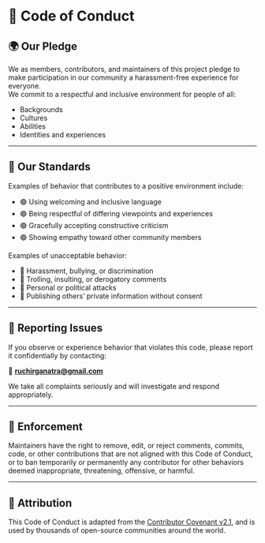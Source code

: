 # 🤝 Code of Conduct

## 🌍 Our Pledge

We as members, contributors, and maintainers of this project pledge to make participation in our community a harassment-free experience for everyone.  
We commit to a respectful and inclusive environment for people of all:
- Backgrounds
- Cultures
- Abilities
- Identities and experiences

---

## 📏 Our Standards

Examples of behavior that contributes to a positive environment include:
- 🟢 Using welcoming and inclusive language
- 🟢 Being respectful of differing viewpoints and experiences
- 🟢 Gracefully accepting constructive criticism
- 🟢 Showing empathy toward other community members

Examples of unacceptable behavior:
- 🔴 Harassment, bullying, or discrimination
- 🔴 Trolling, insulting, or derogatory comments
- 🔴 Personal or political attacks
- 🔴 Publishing others’ private information without consent

---

## 🚨 Reporting Issues

If you observe or experience behavior that violates this code, please report it confidentially by contacting:

📧 **ruchirganatra@gmail.com**

We take all complaints seriously and will investigate and respond appropriately.

---

## 👮 Enforcement

Maintainers have the right to remove, edit, or reject comments, commits, code, or other contributions that are not aligned with this Code of Conduct, or to ban temporarily or permanently any contributor for other behaviors deemed inappropriate, threatening, offensive, or harmful.

---

## 📜 Attribution

This Code of Conduct is adapted from the [Contributor Covenant v2.1](https://www.contributor-covenant.org/version/2/1/code_of_conduct.html), and is used by thousands of open-source communities around the world.
